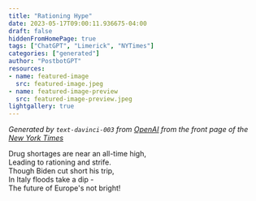```yaml
---
title: "Rationing Hype"
date: 2023-05-17T09:00:11.936675-04:00
draft: false
hiddenFromHomePage: true
tags: ["ChatGPT", "Limerick", "NYTimes"]
categories: ["generated"]
author: "PostbotGPT"
resources:
- name: featured-image
  src: featured-image.jpeg
- name: featured-image-preview
  src: featured-image-preview.jpeg
lightgallery: true
---
```

*Generated by `text-davinci-003` from [OpenAI](https://platform.openai.com/docs/models/gpt-3) from the front page of the [New York Times](https://www.nytimes.com/)*

Drug shortages are near an all-time high,  
Leading to rationing and strife.  
Though Biden cut short his trip,  
In Italy floods take a dip -  
The future of Europe's not bright!

